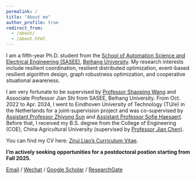 ```yaml
---
permalink: /
title: "About me"
author_profile: true
redirect_from: 
  - /about/
  - /about.html
---
```


I am a fifth-year Ph.D. student from the [School of Automation Science and Electrical Engineering (SASEE)](http://dept3.buaa.edu.cn/), [Beihang University](https://www.buaa.edu.cn/). My research interests include resilient coordination, resilient distributed optimization, event-based resilient algorithm design, graph robustness optimization, and cooperative situational awareness.

I am very fortunate to be supervised by [Professor Shaoping Wang](https://shi.buaa.edu.cn/wangshaoping/zh_CN/index.htm) and Associate Professor Jian Shi from SASEE, Beihang University. From Oct. 2022 to Apr. 2024, I went to Eindhoven University of Technology (TU/e) in the Netherlands for a joint-supervision project and was co-supervised by [Assistant Professor Zhiyong Sun](https://sites.google.com/view/zhiyong-sun/home) and [Assistant Professor Sofie Haesaert](https://www.sofiehaesaert.com/). Before that, I received my B.S. degree from the College of Engineering (COE), China Agricultural University (supervised by [Professor Jian Chen](https://faculty.cau.edu.cn/cj100/)).

You can find my CV here: [Zirui Liao’s Curriculum Vitae](../assets/Curriculum_Vitae.pdf).

**I’m actively seeking opportunities for a postdoctoral postion starting from Fall 2025.**

[Email](mailto:by2003110@buaa.edu.cn) / [Wechat](../images/wechat.jpg) / [Google Scholar](https://scholar.google.com.hk/citations?user=Snb78G0AAAAJ&hl) / [ResearchGate](https://www.researchgate.net/profile/Zirui-Liao-2)




